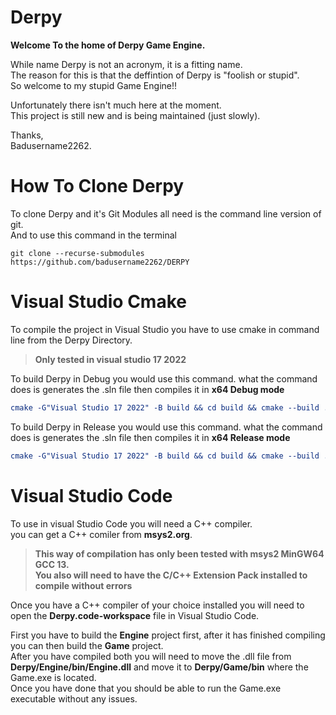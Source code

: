 # Derpy
**Welcome To the home of Derpy Game Engine.**

While name Derpy is not an acronym, it is a fitting name.\
The reason for this is that the deffintion of Derpy is "foolish or stupid".\
So welcome to my stupid Game Engine!!

Unfortunately there isn't much here at the moment. \
This project is still new and is being maintained (just slowly).

Thanks,\
Badusername2262.
# How To Clone Derpy
To clone Derpy and it's Git Modules all need is the command line version of git.\
And to use this command in the terminal
```
git clone --recurse-submodules https://github.com/badusername2262/DERPY
```

# Visual Studio Cmake
To compile the project in Visual Studio you have to use cmake in command line from the Derpy Directory.

>**Only tested in visual studio 17 2022**

To build Derpy in Debug you would use this command. what the command does is generates the .sln file then compiles it in **x64 Debug mode**
```Cmake 17 2022
cmake -G"Visual Studio 17 2022" -B build && cd build && cmake --build . --target ALL_BUILD --config Debug
```

To build Derpy in Release you would use this command. what the command does is generates the .sln file then compiles it in **x64 Release mode**
```Cmake 17 2022
cmake -G"Visual Studio 17 2022" -B build && cd build && cmake --build . --target ALL_BUILD --config Release
```
# Visual Studio Code
To use in visual Studio Code you will need a C++ compiler.\
you can get a C++ comiler from **msys2.org**.
>**This way of compilation has only been tested with msys2 MinGW64 GCC 13.\
You also will need to have the C/C++ Extension Pack installed to compile without errors**

Once you have a C++ compiler of your choice installed you will need to open the **Derpy.code-workspace** file in Visual Studio Code.

First you have to build the **Engine** project first, after it has finished compiling you can then build the **Game** project.\
After you have compiled both you will need to move the .dll file from **Derpy/Engine/bin/Engine.dll** and move it to **Derpy/Game/bin** where the Game.exe is located.\
Once you have done that you should be able to run the Game.exe executable without any issues.

